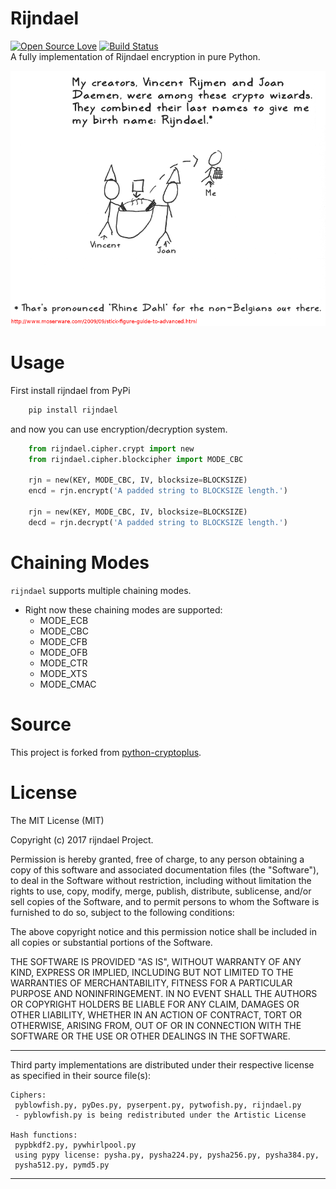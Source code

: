 # Rijndael
[![Open Source Love](https://badges.frapsoft.com/os/mit/mit.svg?v=102)](https://github.com/ellerbrock/open-source-badge/) [![Build Status](https://travis-ci.org/moeenz/rijndael.svg?branch=master)](https://travis-ci.org/moeenz/rijndael) <br>
A fully implementation of Rijndael encryption in pure Python.
<p align="center">
	<img src="rijndael.png" alt="Index"/>
</p>

# Usage
First install rijndael from PyPi
```bash
    pip install rijndael
```
and now you can use encryption/decryption system.
```python
    from rijndael.cipher.crypt import new
    from rijndael.cipher.blockcipher import MODE_CBC
    
    rjn = new(KEY, MODE_CBC, IV, blocksize=BLOCKSIZE)
    encd = rjn.encrypt('A padded string to BLOCKSIZE length.')

    rjn = new(KEY, MODE_CBC, IV, blocksize=BLOCKSIZE)
    decd = rjn.decrypt('A padded string to BLOCKSIZE length.')
```


# Chaining Modes
```rijndael``` supports multiple chaining modes.
* Right now these chaining modes are supported:
    * MODE_ECB
    * MODE_CBC
    * MODE_CFB
    * MODE_OFB
    * MODE_CTR
    * MODE_XTS
    * MODE_CMAC


# Source
This project is forked from [python-cryptoplus](https://github.com/doegox/python-cryptoplus).


# License
The MIT License (MIT)

Copyright (c) 2017 rijndael Project.

Permission is hereby granted, free of charge, to any person obtaining a copy
of this software and associated documentation files (the "Software"), to deal
in the Software without restriction, including without limitation the rights
to use, copy, modify, merge, publish, distribute, sublicense, and/or sell
copies of the Software, and to permit persons to whom the Software is
furnished to do so, subject to the following conditions:

The above copyright notice and this permission notice shall be included in
all copies or substantial portions of the Software.

THE SOFTWARE IS PROVIDED "AS IS", WITHOUT WARRANTY OF ANY KIND, EXPRESS OR
IMPLIED, INCLUDING BUT NOT LIMITED TO THE WARRANTIES OF MERCHANTABILITY,
FITNESS FOR A PARTICULAR PURPOSE AND NONINFRINGEMENT. IN NO EVENT SHALL THE
AUTHORS OR COPYRIGHT HOLDERS BE LIABLE FOR ANY CLAIM, DAMAGES OR OTHER
LIABILITY, WHETHER IN AN ACTION OF CONTRACT, TORT OR OTHERWISE, ARISING FROM,
OUT OF OR IN CONNECTION WITH THE SOFTWARE OR THE USE OR OTHER DEALINGS IN THE SOFTWARE.

---------------------------------------------------------------------------
Third party implementations are distributed under their respective license
as specified in their source file(s):

    Ciphers:
     pyblowfish.py, pyDes.py, pyserpent.py, pytwofish.py, rijndael.py
     - pyblowfish.py is being redistributed under the Artistic License

    Hash functions:
     pypbkdf2.py, pywhirlpool.py
     using pypy license: pysha.py, pysha224.py, pysha256.py, pysha384.py,
     pysha512.py, pymd5.py
---------------------------------------------------------------------------